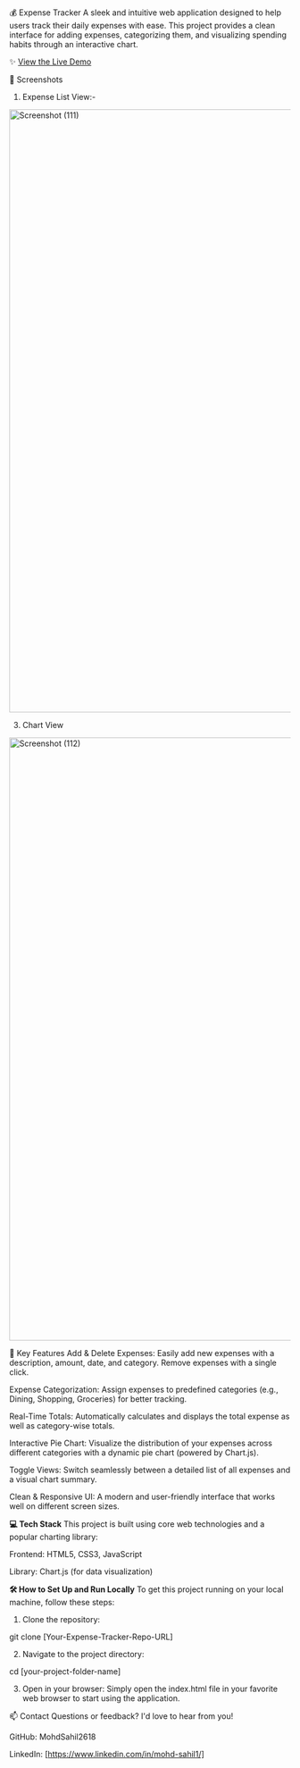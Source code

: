 💰 Expense Tracker
A sleek and intuitive web application designed to help users track their daily expenses with ease. This project provides a clean interface for adding expenses, categorizing them, and visualizing spending habits through an interactive chart.

✨ [View the Live Demo]([https://expense-tracker-mohdsahil.netlify.app/])


📸 Screenshots

1) Expense List View:-
<img width="1920" height="1080" alt="Screenshot (111)" src="https://github.com/user-attachments/assets/f86bd830-9a6d-4afb-a35e-067a1ecc560b" />

3) Chart View
<img width="1920" height="1080" alt="Screenshot (112)" src="https://github.com/user-attachments/assets/44494505-e0e3-4d1b-a66f-e08062ed9fa8" />

🚀 Key Features
Add & Delete Expenses: Easily add new expenses with a description, amount, date, and category. Remove expenses with a single click.

Expense Categorization: Assign expenses to predefined categories (e.g., Dining, Shopping, Groceries) for better tracking.

Real-Time Totals: Automatically calculates and displays the total expense as well as category-wise totals.

Interactive Pie Chart: Visualize the distribution of your expenses across different categories with a dynamic pie chart (powered by Chart.js).

Toggle Views: Switch seamlessly between a detailed list of all expenses and a visual chart summary.

Clean & Responsive UI: A modern and user-friendly interface that works well on different screen sizes.

**💻 Tech Stack**
This project is built using core web technologies and a popular charting library:

Frontend: HTML5, CSS3, JavaScript

Library: Chart.js (for data visualization)

**🛠️ How to Set Up and Run Locally**
To get this project running on your local machine, follow these steps:

1. Clone the repository:

git clone [Your-Expense-Tracker-Repo-URL]

2. Navigate to the project directory:

cd [your-project-folder-name]

3. Open in your browser:
Simply open the index.html file in your favorite web browser to start using the application.

📫 Contact
Questions or feedback? I'd love to hear from you!

GitHub: MohdSahil2618

LinkedIn: [https://www.linkedin.com/in/mohd-sahil1/]
